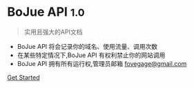 # BoJue API <small>1.0</small>

> 实用且强大的API文档

* BoJue API 将会记录你的域名、使用流量、调用次数
* 在某些特定情况下,BoJue API 有权利禁止你的网站调用
* BoJue API 拥有所有运行权,管理员邮箱 fovegage@gmail.com


[Get Started](#bojueapi)
